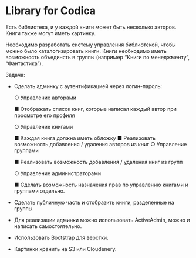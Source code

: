 # Library for Codica
Есть библиотека, и у каждой книги может быть несколько авторов. Книги также
могут иметь картинку.

Необходимо разработать систему управления библиотекой, чтобы можно было
каталогизировать книги. Книги необходимо иметь возможность объединять в
группы (например “Книги по менеджменту”, “Фантастика”).

Задача:
  * Сделать админку с аутентификацией через логин-пароль:
    
     ○ Управление авторами
      
       ■ Отображать список книг, которые написал каждый автор
        при просмотре его профиля

     ○ Управление книгами
      
       ■ Каждая книга должна иметь обложку
       ■ Реализовать возможность добавления / удаления авторов
        из книг
     ○ Управление группами
      
       ■ Реализовать возможность добавления / удаления книг из
        групп

     ○ Управление администраторами
     
     ■ Сделать возможность назначения прав по управлению
      книгами и группами отдельно.

  * Сделать публичную часть и отобразить книги, разделенные на группы.
  * Для реализации админки можно использовать ActiveAdmin, можно и
  написать самостоятельно.
  * Использовать Bootstrap для верстки.
  * Картинки хранить на S3 или Cloudenery.
